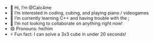 - 👋 Hi, I’m @Calc4me
- 👀 I’m interested in coding, cubing, and playing piano / videogames
- 🌱 I’m currently learning C++ and having trouble with the ;
- 💞️ I’m not looking to collaborate on anything right now!
- 😄 Pronouns: he/him
- ⚡ Fun fact: I can solve a 3x3 cube in under 20 seconds!

<!---
Calc4me/Calc4me is a ✨ special ✨ repository because its `README.md` (this file) appears on your GitHub profile.
You can click the Preview link to take a look at your changes.
--->
